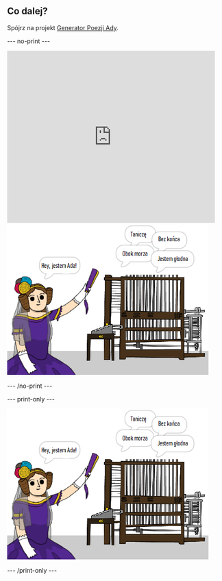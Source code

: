 ## Co dalej?

Spójrz na projekt [Generator Poezji Ady](https://projects.raspberrypi.org/pl-PL/projects/poetry-generator).

--- no-print ---

<div class="scratch-preview">
  <iframe allowtransparency="true" width="485" height="402" src="https://scratch.mit.edu/projects/embed/77844926/?autostart=false" frameborder="0" scrolling="no"></iframe>
  <img src="images/poetry-final.png">
</div>

--- /no-print ---

--- print-only ---

![zrzut ekranu z gry](images/poetry-final.png)

--- /print-only ---